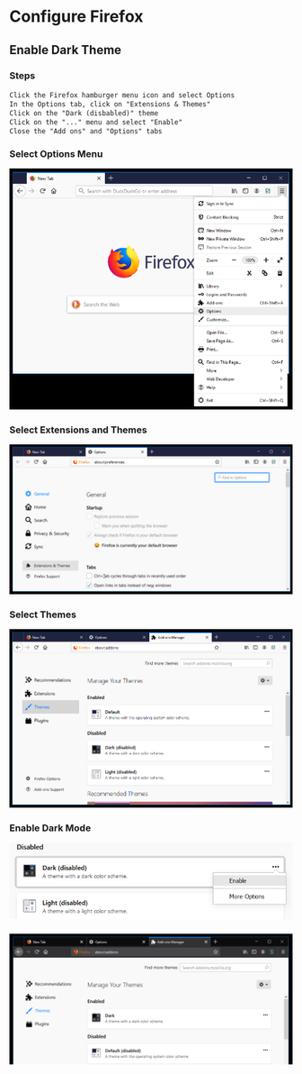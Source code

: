 # Configure Firefox
## Enable Dark Theme
### Steps
```
Click the Firefox hamburger menu icon and select Options
In the Options tab, click on "Extensions & Themes"
Click on the "Dark (disbabled)" theme
Click on the "..." menu and select "Enable"
Close the "Add ons" and "Options" tabs
```
### Select Options Menu
![](images/FirefoxDarkMode-001.PNG)
### Select Extensions and Themes
![](images/FirefoxDarkMode-002.PNG)
### Select Themes
![](images/FirefoxDarkMode-003.PNG)
### Enable Dark Mode
![](images/FirefoxDarkMode-004.PNG)
###
![](images/FirefoxDarkMode-005.PNG)
